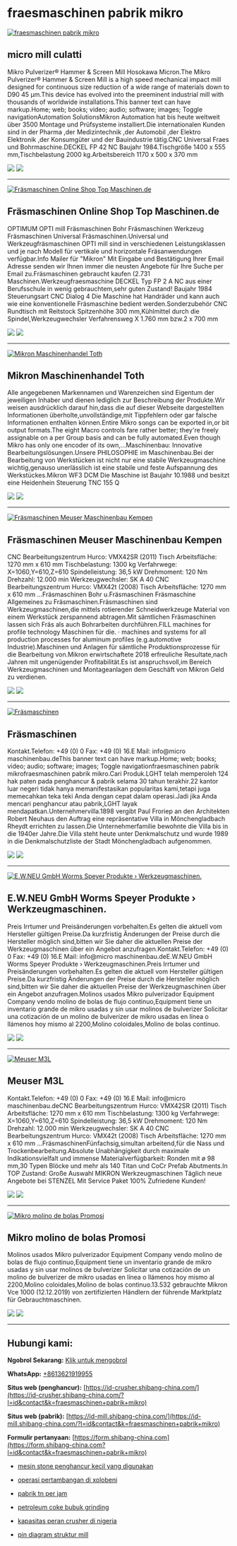# fraesmaschinen pabrik mikro

<a href="https://swt.shibang-china.com/?l=id&img&k=fraesmaschinen+pabrik+mikro" target="_blank">![fraesmaschinen pabrik mikro](http://static.shibang-china.com/all-800x300/1190.jpg)</a>

## micro mill culatti
Mikro Pulverizer&#174; Hammer &amp; Screen Mill Hosokawa Micron.The Mikro Pulverizer&#174; Hammer &amp; Screen Mill is a high speed mechanical impact mill designed for continuous size reduction of a wide range of materials down to D90 45 μm.This device has evolved into the preeminent industrial mill with thousands of worldwide installations.This banner text can have markup.Home; web; books; video; audio; software; images; Toggle navigationAutomation SolutionsMikron Automation hat bis heute weltweit &#252;ber 3500 Montage und Pr&#252;fsysteme installiert.Die internationalen Kunden sind in der Pharma ,der Medizintechnik ,der Automobil ,der Elektro Elektronik ,der Konsumg&#252;ter und der Bauindustrie t&#228;tig.CNC Universal Fraes und Bohrmaschine.DECKEL FP 42 NC Baujahr 1984.Tischgr&#246;&#223;e 1400 x 555 mm,Tischbelastung 2000 kg.Arbeitsbereich 1170 x 500 x 370 mm


<a href="https://whatsapp.shibangsoft.com/WhatsApp.php" target="_blank" title="WhatsApp">![](http://static.shibang-china.com/icon/whatsapp.png)</a> <a href="https://swt.shibang-china.com/?l=id&icon&k=fraesmaschinen+pabrik+mikro" target="_blank">![](http://static.shibang-china.com/icon/chat-id.png)</a>

---

<a href="https://swt.shibang-china.com/?l=id&img&k=fraesmaschinen+pabrik+mikro" target="_blank">![Fr&#228;smaschinen Online Shop Top Maschinen.de](http://static.shibang-china.com/all-800x300/526.jpg)</a>

## Fr&#228;smaschinen Online Shop Top Maschinen.de
OPTIMUM OPTI mill Fr&#228;smaschinen Bohr Fr&#228;smaschinen Werkzeug Fr&#228;smaschinen Universal Fr&#228;smaschinen.Universal und Werkzeugfr&#228;smaschinen OPTI mill sind in verschiedenen Leistungsklassen und je nach Modell f&#252;r vertikale und horizontale Fr&#228;sanwendungen verf&#252;gbar.Info Mailer f&#252;r &quot;Mikron&quot; Mit Eingabe und Best&#228;tigung Ihrer Email Adresse senden wir Ihnen immer die neusten Angebote f&#252;r Ihre Suche per Email zu.Fr&#228;smaschinen gebraucht kaufen (2.731 Maschinen.Werkzeugfraesmaschine DECKEL Typ FP 2 A NC aus einer Berufsschule in wenig gebrauchtem,sehr guten Zustand! Baujahr 1984 Steuerungsart CNC Dialog 4 Die Maschine hat Handr&#228;der und kann auch wie eine konventionelle Fr&#228;smaschine bedient werden.Sonderzubeh&#246;r CNC Rundtisch mit Reitstock Spitzenh&#246;he 300 mm,K&#252;hlmittel durch die Spindel,Werkzeugwechsler Verfahrensweg X 1.760 mm bzw.2 x 700 mm


<a href="https://whatsapp.shibangsoft.com/WhatsApp.php" target="_blank" title="WhatsApp">![](http://static.shibang-china.com/icon/whatsapp.png)</a> <a href="https://swt.shibang-china.com/?l=id&icon&k=fraesmaschinen+pabrik+mikro" target="_blank">![](http://static.shibang-china.com/icon/chat-id.png)</a>

---

<a href="https://swt.shibang-china.com/?l=id&img&k=fraesmaschinen+pabrik+mikro" target="_blank">![Mikron Maschinenhandel Toth](http://static.shibang-china.com/all-800x300/901.jpg)</a>

## Mikron Maschinenhandel Toth
Alle angegebenen Markennamen und Warenzeichen sind Eigentum der jeweiligen Inhaber und dienen lediglich zur Beschreibung der Produkte.Wir weisen ausdr&#252;cklich darauf hin,dass die auf dieser Webseite dargestellten Informationen &#252;berholte,unvollst&#228;ndige,mit Tippfehlern oder gar falsche Informationen enthalten k&#246;nnen.Entire Mikro songs can be exported in,or bit output formats.The eight Macro controls fare rather better; they're freely assignable on a per Group basis and can be fully automated.Even though Mikro has only one encoder of its own,…Maschinenbau: Innovative Bearbeitungsl&#246;sungen.Unsere PHILOSOPHIE im Maschinenbau.Bei der Bearbeitung von Werkst&#252;cken ist nicht nur eine stabile Werkzeugmaschine wichtig,genauso unerl&#228;sslich ist eine stabile und feste Aufspannung des Werkst&#252;ckes.Mikron WF3 DCM Die Maschine ist Baujahr 10.1988 und besitzt eine Heidenhein Steuerung TNC 155 Q


<a href="https://whatsapp.shibangsoft.com/WhatsApp.php" target="_blank" title="WhatsApp">![](http://static.shibang-china.com/icon/whatsapp.png)</a> <a href="https://swt.shibang-china.com/?l=id&icon&k=fraesmaschinen+pabrik+mikro" target="_blank">![](http://static.shibang-china.com/icon/chat-id.png)</a>

---

<a href="https://swt.shibang-china.com/?l=id&img&k=fraesmaschinen+pabrik+mikro" target="_blank">![Fr&#228;smaschinen Meuser Maschinenbau Kempen](http://static.shibang-china.com/all-800x300/326.jpg)</a>

## Fr&#228;smaschinen Meuser Maschinenbau Kempen
CNC Bearbeitungszentrum Hurco: VMX42SR (2011) Tisch Arbeitsfl&#228;che: 1270 mm x 610 mm Tischbelastung: 1300 kg Verfahrwege: X=1060,Y=610,Z=610 Spindelleistung: 36,5 kW Drehmoment: 120 Nm Drehzahl: 12.000 min Werkzeugwechsler: SK A 40 CNC Bearbeitungszentrum Hurco: VMX42t (2008) Tisch Arbeitsfl&#228;che: 1270 mm x 610 mm …Fr&#228;smaschinen Bohr u.Fr&#228;smaschinen Fr&#228;smaschine Allgemeines zu Fr&#228;smaschinen.Fr&#228;smaschinen sind Werkzeugmaschinen,die mittels rotierender Schneidwerkzeuge Material von einem Werkst&#252;ck zerspannend abtragen.Mit s&#228;mtlichen Fr&#228;smaschinen lassen sich Fr&#228;s als auch Bohrarbeiten durchf&#252;hren.FILL machines for profile technology Maschinen f&#252;r die.&nbsp;&#0183;&#32;machines and systems for all production processes for aluminum profiles (e.g.automotive Industrie).Maschinen und Anlagen f&#252;r s&#228;mtliche Produktionsprozesse f&#252;r die Bearbeitung von.Mikron erwirtschaftete 2018 erfreuliche Resultate,nach Jahren mit ungen&#252;gender Profitabilit&#228;t.Es ist anspruchsvoll,im Bereich Werkzeugmaschinen und Montageanlagen dem Gesch&#228;ft von Mikron Geld zu verdienen.


<a href="https://whatsapp.shibangsoft.com/WhatsApp.php" target="_blank" title="WhatsApp">![](http://static.shibang-china.com/icon/whatsapp.png)</a> <a href="https://swt.shibang-china.com/?l=id&icon&k=fraesmaschinen+pabrik+mikro" target="_blank">![](http://static.shibang-china.com/icon/chat-id.png)</a>

---

<a href="https://swt.shibang-china.com/?l=id&img&k=fraesmaschinen+pabrik+mikro" target="_blank">![Fr&#228;smaschinen](http://static.shibang-china.com/all-800x300/1425.jpg)</a>

## Fr&#228;smaschinen
Kontakt.Telefon: +49 (0) 0 Fax: +49 (0) 16.E Mail: info@micro maschinenbau.deThis banner text can have markup.Home; web; books; video; audio; software; images; Toggle navigationfraesmaschinen pabrik mikrofraesmaschinen pabrik mikro.Cari Produk.LGHT telah memperoleh 124 hak paten pada penghancur &amp; pabrik selama 30 tahun terakhir.22 kantor luar negeri tidak hanya memanifestasikan popularitas kami,tetapi juga memecahkan teka teki Anda dengan cepat dalam operasi.Jadi jika Anda mencari penghancur atau pabrik,LGHT layak mendapatkan.Unternehmervilla.1898 vergibt Paul Froriep an den Architekten Robert Neuhaus den Auftrag eine repr&#228;sentative Villa in M&#246;nchengladbach Rheydt errichten zu lassen.Die Unternehmerfamilie bewohnte die Villa bis in die 1940er Jahre.Die Villa steht heute unter Denkmalschutz und wurde 1989 in die Denkmalschutzliste der Stadt M&#246;nchengladbach aufgenommen.


<a href="https://whatsapp.shibangsoft.com/WhatsApp.php" target="_blank" title="WhatsApp">![](http://static.shibang-china.com/icon/whatsapp.png)</a> <a href="https://swt.shibang-china.com/?l=id&icon&k=fraesmaschinen+pabrik+mikro" target="_blank">![](http://static.shibang-china.com/icon/chat-id.png)</a>

---

<a href="https://swt.shibang-china.com/?l=id&img&k=fraesmaschinen+pabrik+mikro" target="_blank">![E.W.NEU GmbH Worms Speyer Produkte › Werkzeugmaschinen.](http://static.shibang-china.com/all-800x300/142.jpg)</a>

## E.W.NEU GmbH Worms Speyer Produkte › Werkzeugmaschinen.
Preis Irrtumer und Preis&#228;nderungen vorbehalten.Es gelten die aktuell vom Hersteller g&#252;ltigen Preise.Da kurzfristig &#196;nderungen der Preise durch die Hersteller m&#246;glich sind,bitten wir Sie daher die aktuellen Preise der Werkzeugmaschinen &#252;ber ein Angebot anzufragen.Kontakt.Telefon: +49 (0) 0 Fax: +49 (0) 16.E Mail: info@micro maschinenbau.deE.W.NEU GmbH Worms Speyer Produkte › Werkzeugmaschinen.Preis Irrtumer und Preis&#228;nderungen vorbehalten.Es gelten die aktuell vom Hersteller g&#252;ltigen Preise.Da kurzfristig &#196;nderungen der Preise durch die Hersteller m&#246;glich sind,bitten wir Sie daher die aktuellen Preise der Werkzeugmaschinen &#252;ber ein Angebot anzufragen.Molinos usados Mikro pulverizador Equipment Company vendo molino de bolas de flujo continuo,Equipment tiene un inventario grande de mikro usadas y sin usar molinos de bulverizer Solicitar una cotizaci&#243;n de un molino de bulverizer de mikro usadas en l&#237;nea o ll&#225;menos hoy mismo al 2200,Molino coloidales,Molino de bolas continuo.


<a href="https://whatsapp.shibangsoft.com/WhatsApp.php" target="_blank" title="WhatsApp">![](http://static.shibang-china.com/icon/whatsapp.png)</a> <a href="https://swt.shibang-china.com/?l=id&icon&k=fraesmaschinen+pabrik+mikro" target="_blank">![](http://static.shibang-china.com/icon/chat-id.png)</a>

---

<a href="https://swt.shibang-china.com/?l=id&img&k=fraesmaschinen+pabrik+mikro" target="_blank">![Meuser M3L](http://static.shibang-china.com/all-800x300/613.jpg)</a>

## Meuser M3L
Kontakt.Telefon: +49 (0) 0 Fax: +49 (0) 16.E Mail: info@micro maschinenbau.deCNC Bearbeitungszentrum Hurco: VMX42SR (2011) Tisch Arbeitsfl&#228;che: 1270 mm x 610 mm Tischbelastung: 1300 kg Verfahrwege: X=1060,Y=610,Z=610 Spindelleistung: 36,5 kW Drehmoment: 120 Nm Drehzahl: 12.000 min Werkzeugwechsler: SK A 40 CNC Bearbeitungszentrum Hurco: VMX42t (2008) Tisch Arbeitsfl&#228;che: 1270 mm x 610 mm …Fr&#228;smaschinenF&#252;nfachsig,simultan arbeitend,f&#252;r die Nass und Trockenbearbeitung.Absolute Unabh&#228;ngigkeit durch maximale Indikationsvielfalt und immense Materialverf&#252;gbarkeit: Ronden mit &#248; 98 mm,30 Typen Bl&#246;cke und mehr als 140 Titan und CoCr Prefab Abutments.In TOP Zustand: Gro&#223;e Auswahl MIKRON Werkzeugmaschinen T&#228;glich neue Angebote bei STENZEL Mit Service Paket 100% Zufriedene Kunden!


<a href="https://whatsapp.shibangsoft.com/WhatsApp.php" target="_blank" title="WhatsApp">![](http://static.shibang-china.com/icon/whatsapp.png)</a> <a href="https://swt.shibang-china.com/?l=id&icon&k=fraesmaschinen+pabrik+mikro" target="_blank">![](http://static.shibang-china.com/icon/chat-id.png)</a>

---

<a href="https://swt.shibang-china.com/?l=id&img&k=fraesmaschinen+pabrik+mikro" target="_blank">![Mikro molino de bolas Promosi](http://static.shibang-china.com/all-800x300/153.jpg)</a>

## Mikro molino de bolas Promosi
Molinos usados Mikro pulverizador Equipment Company vendo molino de bolas de flujo continuo,Equipment tiene un inventario grande de mikro usadas y sin usar molinos de bulverizer Solicitar una cotizaci&#243;n de un molino de bulverizer de mikro usadas en l&#237;nea o ll&#225;menos hoy mismo al 2200,Molino coloidales,Molino de bolas continuo.13.532 gebrauchte Mikron Vce 1000 (12.12.2019) von zertifizierten H&#228;ndlern der f&#252;hrende Marktplatz f&#252;r Gebrauchtmaschinen.

<a href="https://whatsapp.shibangsoft.com/WhatsApp.php" target="_blank" title="WhatsApp">![](http://static.shibang-china.com/icon/whatsapp.png)</a> <a href="https://swt.shibang-china.com/?l=id&icon&k=fraesmaschinen+pabrik+mikro" target="_blank">![](http://static.shibang-china.com/icon/chat-id.png)</a>

---
## Hubungi kami:

**Ngobrol Sekarang:** [Klik untuk mengobrol](https://swt.shibang-china.com?l=id&contact&k=fraesmaschinen+pabrik+mikro)

**WhatsApp:**  [+8613621919955](https://whatsapp.shibangsoft.com/WhatsApp.php)

**Situs web (penghancur):** [https://id-crusher.shibang-china.com/](https://id-crusher.shibang-china.com/?l=id&contact&k=fraesmaschinen+pabrik+mikro)

**Situs web (pabrik):** [https://id-mill.shibang-china.com/](https://id-mill.shibang-china.com/?l=id&contact&k=fraesmaschinen+pabrik+mikro)

**Formulir pertanyaan:** [https://form.shibang-china.com](https://form.shibang-china.com?l=id&contact&k=fraesmaschinen+pabrik+mikro)

* [mesin stone penghancur kecil yang digunakan](../46/mesin%20stone%20penghancur%20kecil%20yang%20digunakan.md)

* [operasi pertambangan di xolobeni](../41/operasi%20pertambangan%20di%20xolobeni.md)

* [pabrik tn per jam](../48/pabrik%20tn%20per%20jam.md)

* [petroleum coke bubuk grinding](../46/petroleum%20coke%20bubuk%20grinding.md)

* [kapasitas peran crusher di nigeria](../49/kapasitas%20peran%20crusher%20di%20nigeria.md)

* [pin diagram struktur mill](../46/pin%20diagram%20struktur%20mill.md)